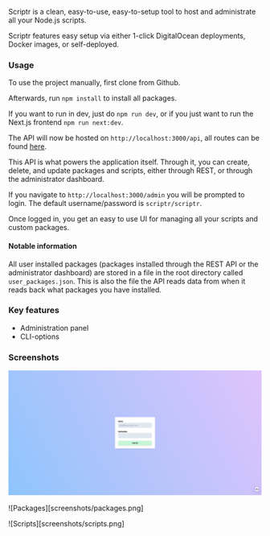 Scriptr is a clean, easy-to-use, easy-to-setup tool to host and administrate all your Node.js scripts.

Scriptr features easy setup via either 1-click DigitalOcean deployments, Docker images, or self-deployed.

### Usage

To use the project manually, first clone from Github.

Afterwards, run `npm install` to install all packages.

If you want to run in dev, just do `npm run dev`, or if you just want to run the Next.js frontend `npm run next:dev`.

The API will now be hosted on `http://localhost:3000/api`, all routes can be found [here](ROUTES.md).

This API is what powers the application itself. Through it, you can create, delete, and update packages and scripts, either through REST, or through the administrator dashboard.

If you navigate to `http://localhost:3000/admin` you will be prompted to login. The default username/password is `scriptr/scriptr`.

Once logged in, you get an easy to use UI for managing all your scripts and custom packages.

#### Notable information

All user installed packages (packages installed through the REST API or the administrator dashboard) are stored in a file in the root directory called `user_packages.json`. This is also the file the API reads data from when it reads back what packages you have installed.

### Key features

- Administration panel
- CLI-options

### Screenshots

![Login screen](screenshots/login.png)

![Packages][screenshots/packages.png]

![Scripts][screenshots/scripts.png]

